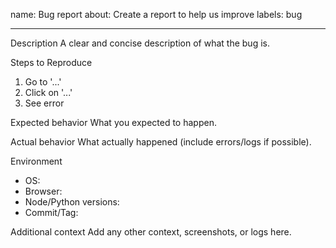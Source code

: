 
name: Bug report
about: Create a report to help us improve
labels: bug
***

Description
A clear and concise description of what the bug is.

Steps to Reproduce
1. Go to '...'
2. Click on '...'
3. See error

Expected behavior
What you expected to happen.

Actual behavior
What actually happened (include errors/logs if possible).

Environment
- OS:
- Browser:
- Node/Python versions:
- Commit/Tag:

Additional context
Add any other context, screenshots, or logs here.
